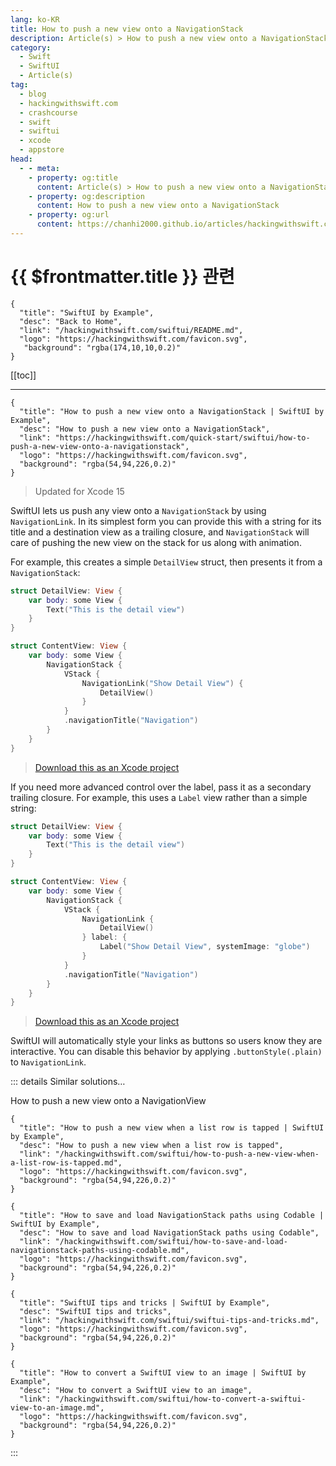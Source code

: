 ```yaml
---
lang: ko-KR
title: How to push a new view onto a NavigationStack
description: Article(s) > How to push a new view onto a NavigationStack
category:
  - Swift
  - SwiftUI
  - Article(s)
tag: 
  - blog
  - hackingwithswift.com
  - crashcourse
  - swift
  - swiftui
  - xcode
  - appstore
head:
  - - meta:
    - property: og:title
      content: Article(s) > How to push a new view onto a NavigationStack
    - property: og:description
      content: How to push a new view onto a NavigationStack
    - property: og:url
      content: https://chanhi2000.github.io/articles/hackingwithswift.com/swiftui/how-to-push-a-new-view-onto-a-navigationstack.html
---
```


# {{ $frontmatter.title }} 관련

```component VPCard
{
  "title": "SwiftUI by Example",
  "desc": "Back to Home",
  "link": "/hackingwithswift.com/swiftui/README.md",
  "logo": "https://hackingwithswift.com/favicon.svg",
   "background": "rgba(174,10,10,0.2)"
}
```

[[toc]]

---

```component VPCard
{
  "title": "How to push a new view onto a NavigationStack | SwiftUI by Example",
  "desc": "How to push a new view onto a NavigationStack",
  "link": "https://hackingwithswift.com/quick-start/swiftui/how-to-push-a-new-view-onto-a-navigationstack",
  "logo": "https://hackingwithswift.com/favicon.svg",
  "background": "rgba(54,94,226,0.2)"
}
```

> Updated for Xcode 15

SwiftUI lets us push any view onto a `NavigationStack` by using `NavigationLink`. In its simplest form you can provide this with a string for its title and a destination view as a trailing closure, and `NavigationStack` will care of pushing the new view on the stack for us along with animation.

For example, this creates a simple `DetailView` struct, then presents it from a `NavigationStack`:

```swift
struct DetailView: View {
    var body: some View {
        Text("This is the detail view")
    }
}

struct ContentView: View {
    var body: some View {
        NavigationStack {
            VStack {
                NavigationLink("Show Detail View") {
                    DetailView()
                }
            }
            .navigationTitle("Navigation")
        }
    }
}
```

> [<FontIcon icon="fas fa-file-zipper"/>Download this as an Xcode project](https://hackingwithswift.com/files/projects/swiftui/how-to-push-a-new-view-onto-a-navigationstack-1.zip)

<VidStack src="https://hackingwithswift.com/img/books/quick-start/swiftui/how-to-push-a-new-view-onto-a-navigationview-1~dark.mp4" />

If you need more advanced control over the label, pass it as a secondary trailing closure. For example, this uses a `Label` view rather than a simple string:

```swift
struct DetailView: View {
    var body: some View {
        Text("This is the detail view")
    }
}

struct ContentView: View {
    var body: some View {
        NavigationStack {
            VStack {
                NavigationLink {
                    DetailView()
                } label: {
                    Label("Show Detail View", systemImage: "globe")
                }
            }
            .navigationTitle("Navigation")
        }
    }
}
```

> [<FontIcon icon="fas fa-file-zipper"/>Download this as an Xcode project](https://hackingwithswift.com/files/projects/swiftui/how-to-push-a-new-view-onto-a-navigationstack-2.zip)

SwiftUI will automatically style your links as buttons so users know they are interactive. You can disable this behavior by applying `.buttonStyle(.plain)` to `NavigationLink`.

::: details Similar solutions…

How to push a new view onto a NavigationView <!-- add -->

```component VPCard
{
  "title": "How to push a new view when a list row is tapped | SwiftUI by Example",
  "desc": "How to push a new view when a list row is tapped",
  "link": "/hackingwithswift.com/swiftui/how-to-push-a-new-view-when-a-list-row-is-tapped.md",
  "logo": "https://hackingwithswift.com/favicon.svg",
  "background": "rgba(54,94,226,0.2)"
}
```

```component VPCard
{
  "title": "How to save and load NavigationStack paths using Codable | SwiftUI by Example",
  "desc": "How to save and load NavigationStack paths using Codable",
  "link": "/hackingwithswift.com/swiftui/how-to-save-and-load-navigationstack-paths-using-codable.md",
  "logo": "https://hackingwithswift.com/favicon.svg",
  "background": "rgba(54,94,226,0.2)"
}
```

```component VPCard
{
  "title": "SwiftUI tips and tricks | SwiftUI by Example",
  "desc": "SwiftUI tips and tricks",
  "link": "/hackingwithswift.com/swiftui/swiftui-tips-and-tricks.md",
  "logo": "https://hackingwithswift.com/favicon.svg",
  "background": "rgba(54,94,226,0.2)"
}
```

```component VPCard
{
  "title": "How to convert a SwiftUI view to an image | SwiftUI by Example",
  "desc": "How to convert a SwiftUI view to an image",
  "link": "/hackingwithswift.com/swiftui/how-to-convert-a-swiftui-view-to-an-image.md",
  "logo": "https://hackingwithswift.com/favicon.svg",
  "background": "rgba(54,94,226,0.2)"
}
```

:::

